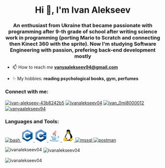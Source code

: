 <h1 align="center">Hi 👋, I'm Ivan Alekseev</h1>
<h3 align="center">An enthusiast from Ukraine that became passionate with programming after 9-th grade of school after writing science work in programming (porting Mario to Scratch and connecting then Kinect 360 with the sprite). Now I'm studying Software Engineering with passion, prefering back-end development mostly</h3>

- 📫 How to reach me **vanyaalekseev94@gmail.com**

- ✨ My hobbies: **reading psychological books, gym, perfumes**

<h3 align="left">Connect with me:</h3>
<p align="left">
<a href="https://linkedin.com/in/ivan-alekseev-43b8242b5" target="blank"><img align="center" src="https://raw.githubusercontent.com/rahuldkjain/github-profile-readme-generator/master/src/images/icons/Social/linked-in-alt.svg" alt="ivan-alekseev-43b8242b5" height="30" width="40" /></a>
<a href="https://fb.com/ivanalekseev04" target="blank"><img align="center" src="https://raw.githubusercontent.com/rahuldkjain/github-profile-readme-generator/master/src/images/icons/Social/facebook.svg" alt="ivanalekseev04" height="30" width="40" /></a>
<a href="https://www.hackerrank.com/ivan_0mi8000012" target="blank"><img align="center" src="https://raw.githubusercontent.com/rahuldkjain/github-profile-readme-generator/master/src/images/icons/Social/hackerrank.svg" alt="ivan_0mi8000012" height="30" width="40" /></a>
<a href="https://www.leetcode.com/vanyaalekseev94" target="blank"><img align="center" src="https://raw.githubusercontent.com/rahuldkjain/github-profile-readme-generator/master/src/images/icons/Social/leet-code.svg" alt="vanyaalekseev94" height="30" width="40" /></a>
</p>

<h3 align="left">Languages and Tools:</h3>
<p align="left"> <a href="https://www.gnu.org/software/bash/" target="_blank" rel="noreferrer"> <img src="https://www.vectorlogo.zone/logos/gnu_bash/gnu_bash-icon.svg" alt="bash" width="40" height="40"/> </a> <a href="https://www.cprogramming.com/" target="_blank" rel="noreferrer"> <img src="https://raw.githubusercontent.com/devicons/devicon/master/icons/c/c-original.svg" alt="c" width="40" height="40"/> </a> <a href="https://www.w3schools.com/cpp/" target="_blank" rel="noreferrer"> <img src="https://raw.githubusercontent.com/devicons/devicon/master/icons/cplusplus/cplusplus-original.svg" alt="cplusplus" width="40" height="40"/> </a> <a href="https://www.java.com" target="_blank" rel="noreferrer"> <img src="https://raw.githubusercontent.com/devicons/devicon/master/icons/java/java-original.svg" alt="java" width="40" height="40"/> </a> <a href="https://www.linux.org/" target="_blank" rel="noreferrer"> <img src="https://raw.githubusercontent.com/devicons/devicon/master/icons/linux/linux-original.svg" alt="linux" width="40" height="40"/> </a> <a href="https://www.microsoft.com/en-us/sql-server" target="_blank" rel="noreferrer"> <img src="https://www.svgrepo.com/show/303229/microsoft-sql-server-logo.svg" alt="mssql" width="40" height="40"/> </a> <a href="https://postman.com" target="_blank" rel="noreferrer"> <img src="https://www.vectorlogo.zone/logos/getpostman/getpostman-icon.svg" alt="postman" width="40" height="40"/> </a> </p>

<p><img align="left" src="https://github-readme-stats.vercel.app/api/top-langs?username=ivanalekseev04&show_icons=true&locale=en&layout=compact" alt="ivanalekseev04" /></p>

<p>&nbsp;<img align="center" src="https://github-readme-stats.vercel.app/api?username=ivanalekseev04&show_icons=true&locale=en" alt="ivanalekseev04" /></p>

<p><img align="center" src="https://github-readme-streak-stats.herokuapp.com/?user=ivanalekseev04&" alt="ivanalekseev04" /></p>
